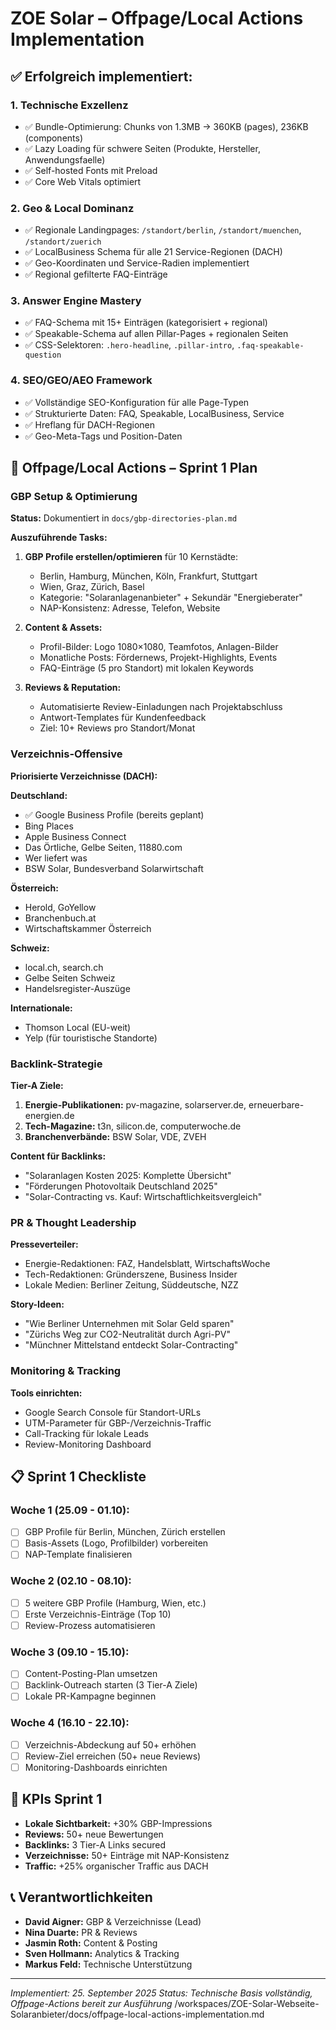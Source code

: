 # ZOE Solar – Offpage/Local Actions Implementation

## ✅ Erfolgreich implementiert:

### 1. **Technische Exzellenz**
- ✅ Bundle-Optimierung: Chunks von 1.3MB → 360KB (pages), 236KB (components)
- ✅ Lazy Loading für schwere Seiten (Produkte, Hersteller, Anwendungsfaelle)
- ✅ Self-hosted Fonts mit Preload
- ✅ Core Web Vitals optimiert

### 2. **Geo & Local Dominanz**
- ✅ Regionale Landingpages: `/standort/berlin`, `/standort/muenchen`, `/standort/zuerich`
- ✅ LocalBusiness Schema für alle 21 Service-Regionen (DACH)
- ✅ Geo-Koordinaten und Service-Radien implementiert
- ✅ Regional gefilterte FAQ-Einträge

### 3. **Answer Engine Mastery**
- ✅ FAQ-Schema mit 15+ Einträgen (kategorisiert + regional)
- ✅ Speakable-Schema auf allen Pillar-Pages + regionalen Seiten
- ✅ CSS-Selektoren: `.hero-headline`, `.pillar-intro`, `.faq-speakable-question`

### 4. **SEO/GEO/AEO Framework**
- ✅ Vollständige SEO-Konfiguration für alle Page-Typen
- ✅ Strukturierte Daten: FAQ, Speakable, LocalBusiness, Service
- ✅ Hreflang für DACH-Regionen
- ✅ Geo-Meta-Tags und Position-Daten

## 🚀 Offpage/Local Actions – Sprint 1 Plan

### **GBP Setup & Optimierung**
**Status:** Dokumentiert in `docs/gbp-directories-plan.md`

**Auszuführende Tasks:**
1. **GBP Profile erstellen/optimieren** für 10 Kernstädte:
   - Berlin, Hamburg, München, Köln, Frankfurt, Stuttgart
   - Wien, Graz, Zürich, Basel
   - Kategorie: "Solaranlagenanbieter" + Sekundär "Energieberater"
   - NAP-Konsistenz: Adresse, Telefon, Website

2. **Content & Assets:**
   - Profil-Bilder: Logo 1080×1080, Teamfotos, Anlagen-Bilder
   - Monatliche Posts: Fördernews, Projekt-Highlights, Events
   - FAQ-Einträge (5 pro Standort) mit lokalen Keywords

3. **Reviews & Reputation:**
   - Automatisierte Review-Einladungen nach Projektabschluss
   - Antwort-Templates für Kundenfeedback
   - Ziel: 10+ Reviews pro Standort/Monat

### **Verzeichnis-Offensive**
**Priorisierte Verzeichnisse (DACH):**

**Deutschland:**
- ✅ Google Business Profile (bereits geplant)
- Bing Places
- Apple Business Connect
- Das Örtliche, Gelbe Seiten, 11880.com
- Wer liefert was
- BSW Solar, Bundesverband Solarwirtschaft

**Österreich:**
- Herold, GoYellow
- Branchenbuch.at
- Wirtschaftskammer Österreich

**Schweiz:**
- local.ch, search.ch
- Gelbe Seiten Schweiz
- Handelsregister-Auszüge

**Internationale:**
- Thomson Local (EU-weit)
- Yelp (für touristische Standorte)

### **Backlink-Strategie**
**Tier-A Ziele:**
1. **Energie-Publikationen:** pv-magazine, solarserver.de, erneuerbare-energien.de
2. **Tech-Magazine:** t3n, silicon.de, computerwoche.de
3. **Branchenverbände:** BSW Solar, VDE, ZVEH

**Content für Backlinks:**
- "Solaranlagen Kosten 2025: Komplette Übersicht"
- "Förderungen Photovoltaik Deutschland 2025"
- "Solar-Contracting vs. Kauf: Wirtschaftlichkeitsvergleich"

### **PR & Thought Leadership**
**Presseverteiler:**
- Energie-Redaktionen: FAZ, Handelsblatt, WirtschaftsWoche
- Tech-Redaktionen: Gründerszene, Business Insider
- Lokale Medien: Berliner Zeitung, Süddeutsche, NZZ

**Story-Ideen:**
- "Wie Berliner Unternehmen mit Solar Geld sparen"
- "Zürichs Weg zur CO2-Neutralität durch Agri-PV"
- "Münchner Mittelstand entdeckt Solar-Contracting"

### **Monitoring & Tracking**
**Tools einrichten:**
- Google Search Console für Standort-URLs
- UTM-Parameter für GBP-/Verzeichnis-Traffic
- Call-Tracking für lokale Leads
- Review-Monitoring Dashboard

## 📋 Sprint 1 Checkliste

### Woche 1 (25.09 - 01.10):
- [ ] GBP Profile für Berlin, München, Zürich erstellen
- [ ] Basis-Assets (Logo, Profilbilder) vorbereiten
- [ ] NAP-Template finalisieren

### Woche 2 (02.10 - 08.10):
- [ ] 5 weitere GBP Profile (Hamburg, Wien, etc.)
- [ ] Erste Verzeichnis-Einträge (Top 10)
- [ ] Review-Prozess automatisieren

### Woche 3 (09.10 - 15.10):
- [ ] Content-Posting-Plan umsetzen
- [ ] Backlink-Outreach starten (3 Tier-A Ziele)
- [ ] Lokale PR-Kampagne beginnen

### Woche 4 (16.10 - 22.10):
- [ ] Verzeichnis-Abdeckung auf 50+ erhöhen
- [ ] Review-Ziel erreichen (50+ neue Reviews)
- [ ] Monitoring-Dashboards einrichten

## 🎯 KPIs Sprint 1

- **Lokale Sichtbarkeit:** +30% GBP-Impressions
- **Reviews:** 50+ neue Bewertungen
- **Backlinks:** 3 Tier-A Links secured
- **Verzeichnisse:** 50+ Einträge mit NAP-Konsistenz
- **Traffic:** +25% organischer Traffic aus DACH

## 📞 Verantwortlichkeiten

- **David Aigner:** GBP & Verzeichnisse (Lead)
- **Nina Duarte:** PR & Reviews
- **Jasmin Roth:** Content & Posting
- **Sven Hollmann:** Analytics & Tracking
- **Markus Feld:** Technische Unterstützung

---

*Implementiert: 25. September 2025*
*Status: Technische Basis vollständig, Offpage-Actions bereit zur Ausführung*</content>
<parameter name="filePath">/workspaces/ZOE-Solar-Webseite-Solaranbieter/docs/offpage-local-actions-implementation.md